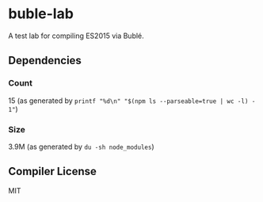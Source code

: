 buble-lab
=========
A test lab for compiling ES2015 via Bublé.

Dependencies
------------
### Count
15 (as generated by `printf "%d\n" "$(npm ls --parseable=true | wc -l) - 1"`)

### Size
3.9M (as generated by `du -sh node_modules`)

Compiler License
----------------
MIT

